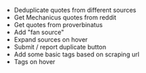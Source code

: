 

* Deduplicate quotes from different sources
* Get Mechanicus quotes from reddit
* Get quotes from proverbinatus
* Add "fan source"
* Expand sources on hover
* Submit / report duplicate button
* Add some basic tags based on scraping url
* Tags on hover
